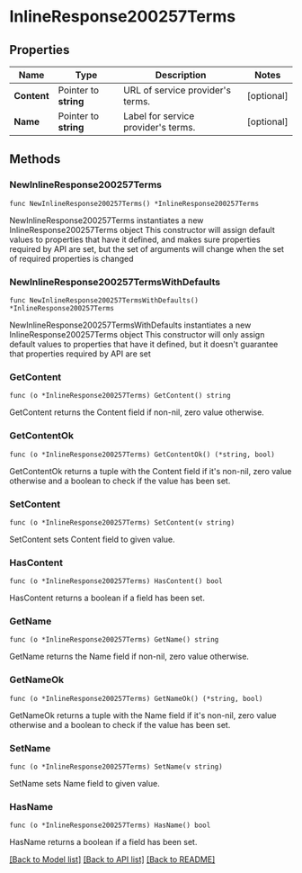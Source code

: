# InlineResponse200257Terms

## Properties

Name | Type | Description | Notes
------------ | ------------- | ------------- | -------------
**Content** | Pointer to **string** | URL of service provider&#39;s terms. | [optional] 
**Name** | Pointer to **string** | Label for service provider&#39;s terms. | [optional] 

## Methods

### NewInlineResponse200257Terms

`func NewInlineResponse200257Terms() *InlineResponse200257Terms`

NewInlineResponse200257Terms instantiates a new InlineResponse200257Terms object
This constructor will assign default values to properties that have it defined,
and makes sure properties required by API are set, but the set of arguments
will change when the set of required properties is changed

### NewInlineResponse200257TermsWithDefaults

`func NewInlineResponse200257TermsWithDefaults() *InlineResponse200257Terms`

NewInlineResponse200257TermsWithDefaults instantiates a new InlineResponse200257Terms object
This constructor will only assign default values to properties that have it defined,
but it doesn't guarantee that properties required by API are set

### GetContent

`func (o *InlineResponse200257Terms) GetContent() string`

GetContent returns the Content field if non-nil, zero value otherwise.

### GetContentOk

`func (o *InlineResponse200257Terms) GetContentOk() (*string, bool)`

GetContentOk returns a tuple with the Content field if it's non-nil, zero value otherwise
and a boolean to check if the value has been set.

### SetContent

`func (o *InlineResponse200257Terms) SetContent(v string)`

SetContent sets Content field to given value.

### HasContent

`func (o *InlineResponse200257Terms) HasContent() bool`

HasContent returns a boolean if a field has been set.

### GetName

`func (o *InlineResponse200257Terms) GetName() string`

GetName returns the Name field if non-nil, zero value otherwise.

### GetNameOk

`func (o *InlineResponse200257Terms) GetNameOk() (*string, bool)`

GetNameOk returns a tuple with the Name field if it's non-nil, zero value otherwise
and a boolean to check if the value has been set.

### SetName

`func (o *InlineResponse200257Terms) SetName(v string)`

SetName sets Name field to given value.

### HasName

`func (o *InlineResponse200257Terms) HasName() bool`

HasName returns a boolean if a field has been set.


[[Back to Model list]](../README.md#documentation-for-models) [[Back to API list]](../README.md#documentation-for-api-endpoints) [[Back to README]](../README.md)


